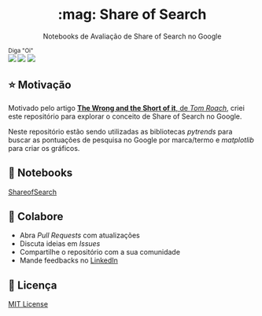 <p align="center">
  <h1 align="center">:mag: Share of Search</h2>
  <p align="center">Notebooks de Avaliação de Share of Search no Google</p>
</p>

<sub>Diga "Oi" <br> 
    [<img src = "https://img.shields.io/badge/github-black.svg?&style=for-the-badge&logo=github&logoColor=white">](https://github.com/hideraldus13)
    [<img src="https://img.shields.io/badge/linkedin-%230077B5.svg?&style=for-the-badge&logo=linkedin&logoColor=white" />](https://www.linkedin.com/in/hideraldoluis/) 
    [<img src = "https://img.shields.io/badge/instagram-%23E4405F.svg?&style=for-the-badge&logo=instagram&logoColor=white">](https://www.instagram.com/hideraldojunior/) 
</sub>

## :star: Motivação
Motivado pelo artigo [**The Wrong and the Short of it**, de _Tom Roach_](https://thetomroach.com/2020/11/15/the-wrong-and-the-short-of-it/), criei este repositório para explorar o conceito de Share of Search no Google.<br>

Neste repositório estão sendo utilizadas as bibliotecas _pytrends_ para buscar as pontuações de pesquisa no Google por marca/termo e _matplotlib_ para criar os gráficos.<br>

## :notebook: Notebooks
[ShareofSearch](ShareofSearch.ipynb)

## :punch: Colabore
- Abra <i>Pull Requests</i> com atualizações
- Discuta ideias em <i>Issues</i>
- Compartilhe o repositório com a sua comunidade
- Mande feedbacks no [LinkedIn](https://linkedin.com/in/hideraldoluis)

## :pushpin: Licença
[MIT License](/LICENSE) <br>